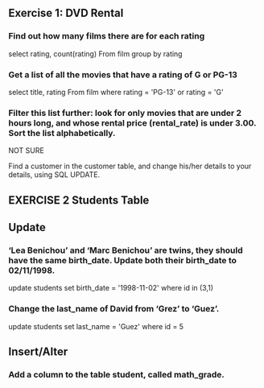 ## Exercise 1: DVD Rental 

### Find out how many films there are for each rating
select rating, count(rating) From film 
group by rating


### Get a list of all the movies that have a rating of G or PG-13
select title, rating From film 
where rating = 'PG-13' or rating = 'G' 

### Filter this list further: look for only movies that are under 2 hours long, and whose rental price (rental_rate) is under 3.00. Sort the list alphabetically.

NOT SURE

Find a customer in the customer table, and change his/her details to your details, using SQL UPDATE.




## EXERCISE 2 Students Table

## Update
### ‘Lea Benichou’ and ‘Marc Benichou’ are twins, they should have the same birth_date. Update both their birth_date to 02/11/1998.

update students 
set birth_date = '1998-11-02'
where id in (3,1)

### Change the last_name of David from ‘Grez’ to ‘Guez’.
update students 
set last_name = 'Guez'
where id = 5

## Insert/Alter
### Add a column to the table student, called math_grade.


